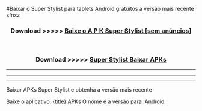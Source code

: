 #Baixar o Super Stylist   para tablets Android gratuitos a versão mais recente sfnxz


<div align="center">
<h3>Download >>>>> <a href="https://pt-web.web.app/?pt= Super Stylist ">Baixe o A P K Super Stylist  [sem anúncios]</a></h3><br>

<h3>Download >>>>> <a href="https://pt-web.web.app/?pt= Super Stylist ">Super Stylist  Baixar APKs</a></h3>
</div>

----------------------------------------------------------

----------------------------------------------------------

----------------------------------------------------------

Baixar APKs Super Stylist  e obtenha a versão mais recente

Baixe o aplicativo. {title} APKs O nome é a versão para .Android.


